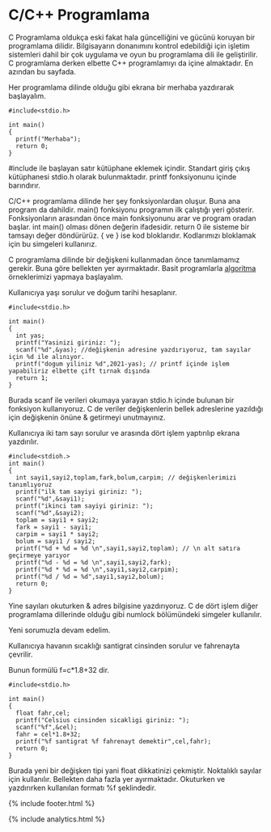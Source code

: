# C/C++ Programlama

C Programlama oldukça eski fakat hala güncelliğini ve gücünü koruyan bir programlama dilidir. Bilgisayarın donanımını kontrol edebildiği için işletim sistemleri dahil bir çok uygulama ve oyun bu programlama dili ile geliştirilir. C programlama derken elbette C++ programlamıyı da içine almaktadır. En azından bu sayfada. 

Her programlama dilinde olduğu gibi ekrana bir merhaba yazdırarak başlayalım.

```
#include<stdio.h>

int main()
{
  printf("Merhaba");
  return 0;
}
```

#include ile başlayan satır kütüphane eklemek içindir. Standart giriş çıkış kütüphanesi stdio.h olarak bulunmaktadır. printf fonksiyonunu içinde barındırır.

C/C++ programlama dilinde her şey fonksiyonlardan oluşur. Buna ana program da dahildir. main() fonksiyonu programın ilk çalıştığı yeri gösterir. Fonksiyonların arasından önce main fonksiyonunu arar ve program oradan başlar. int main() olması dönen değerin ifadesidir. return 0 ile sisteme bir tamsayı değer döndürürüz. { ve } ise kod bloklarıdır. Kodlarımızı bloklamak için bu simgeleri kullanırız.

C programlama dilinde bir değişkeni kullanmadan önce tanımlamamız gerekir. Buna göre bellekten yer ayırmaktadır. Basit programlarla [algoritma](https://sonsuzus.github.io/algoritma-programlama) örneklerimizi yapmaya başlayalım.

Kullanıcıya yaşı sorulur ve doğum tarihi hesaplanır.

```
#include<stdio.h>

int main()
{
  int yas;
  printf("Yasinizi giriniz: ");
  scanf("%d",&yas); //değişkenin adresine yazdırıyoruz, tam sayılar için %d ile alınıyor.
  printf("dogum yiliniz %d",2021-yas); // printf içinde işlem yapabiliriz elbette çift tırnak dışında
  return 1;
}
```

Burada scanf ile verileri okumaya yarayan stdio.h içinde bulunan bir fonksiyon kullanıyoruz. C de veriler değişkenlerin bellek adreslerine yazıldığı için değişkenin önüne & getirmeyi unutmayınız.

Kullanıcıya iki tam sayı sorulur ve arasında dört işlem yaptırılıp ekrana yazdırılır.

```
#include<stdioh.>
int main()
{
  int sayi1,sayi2,toplam,fark,bolum,carpim; // değişkenlerimizi tanımlıyoruz
  printf("ilk tam sayiyi giriniz: ");
  scanf("%d",&sayi1); 
  printf("ikinci tam sayiyi giriniz: ");
  scanf("%d",&sayi2);
  toplam = sayi1 + sayi2;
  fark = sayi1 - sayi1;
  carpim = sayi1 * sayi2;
  bolum = sayi1 / sayi2;
  printf("%d + %d = %d \n",sayi1,sayi2,toplam); // \n alt satıra geçirmeye yarıyor
  printf("%d - %d = %d \n",sayi1,sayi2,fark);
  printf("%d * %d = %d \n",sayi1,sayi2,carpim);
  printf("%d / %d = %d",sayi1,sayi2,bolum);
  return 0;
}
```

Yine sayıları okuturken & adres bilgisine yazdırıyoruz. C de dört işlem diğer programlama dillerinde olduğu gibi numlock bölümündeki simgeler kullanılır. 

Yeni sorumuzla devam edelim.

Kullanıcıya havanın sıcaklığı santigrat cinsinden sorulur ve fahrenayta çevrilir.

Bunun formülü f=c\*1.8+32 dir.

```
#include<stdio.h>

int main()
{
  float fahr,cel; 
  printf("Celsius cinsinden sicakligi giriniz: ");
  scanf("%f",&cel);
  fahr = cel*1.8+32;
  printf("%f santigrat %f fahrenayt demektir",cel,fahr);
  return 0;
}
```

Burada yeni bir değişken tipi yani float dikkatinizi çekmiştir. Noktalıklı sayılar için kullanılır. Bellekten daha fazla yer ayırmaktadır. Okuturken ve yazdırırken kullanılan formatı %f şeklindedir.

{% include footer.html %}

{% include analytics.html %}
